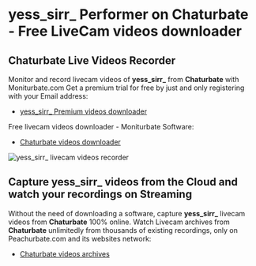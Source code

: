 # yess_sirr_ Performer on Chaturbate - Free LiveCam videos downloader

## Chaturbate Live Videos Recorder

Monitor and record livecam videos of **yess_sirr_** from **Chaturbate** with Moniturbate.com
Get a premium trial for free by just and only registering with your Email address:
* [yess_sirr_ Premium videos downloader](https://moniturbate.com/request-demo-licence-key.html)

Free livecam videos downloader - Moniturbate Software:
* [Chaturbate videos downloader](https://moniturbate.com/moniturbate-download-software.html)

![yess_sirr_ livecam videos recorder](https://peachurnet.com/templates/moniturbate-software.png)


## Capture yess_sirr_ videos from the Cloud and watch your recordings on Streaming

Without the need of downloading a software, capture **yess_sirr_** livecam videos from **Chaturbate** 100% online.
Watch Livecam archives from **Chaturbate** unlimitedly from thousands of existing recordings, only on Peachurbate.com and its websites network:
* [Chaturbate videos archives](https://peachurnet.com/)
